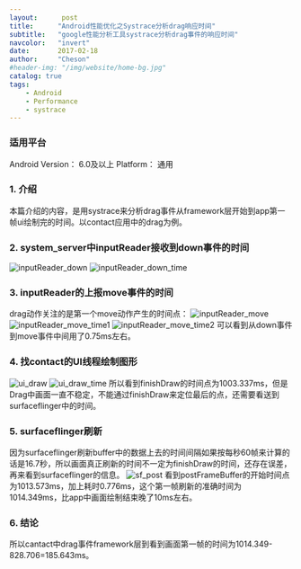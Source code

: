 ```yaml
---
layout:      post
title:      "Android性能优化之Systrace分析drag响应时间"
subtitle:   "google性能分析工具systrace分析drag事件的响应时间"
navcolor:   "invert"
date:       2017-02-18
author:     "Cheson"
#header-img: "/img/website/home-bg.jpg"
catalog: true
tags:
    - Android
    - Performance
    - systrace
---
```


### 适用平台

Android Version： 6.0及以上
Platform： 通用

### 1. 介绍

本篇介绍的内容，是用systrace来分析drag事件从framework层开始到app第一帧ui绘制完的时间。以contact应用中的drag为例。

### 2. system_server中inputReader接收到down事件的时间

![inputReader_down](https:chendongqi.github.io/blog/img/2017-02-18-systrace_drag_time/inputReader_down.png)
![inputReader_down_time](https:chendongqi.github.io/blog/img/2017-02-18-systrace_drag_time/inputReader_down_time.png)

### 3. inputReader的上报move事件的时间

drag动作关注的是第一个move动作产生的时间点：
![inputReader_move](https:chendongqi.github.io/blog/img/2017-02-18-systrace_drag_time/inputReader_move.png)
![inputReader_move_time1](https:chendongqi.github.io/blog/img/2017-02-18-systrace_drag_time/inputReader_move_time1.png)
![inputReader_move_time2](https:chendongqi.github.io/blog/img/2017-02-18-systrace_drag_time/inputReader_move_time2.png)
可以看到从down事件到move事件中间用了0.75ms左右。

### 4. 找contact的UI线程绘制图形

![ui_draw](https:chendongqi.github.io/blog/img/2017-02-18-systrace_drag_time/ui_draw.png)
![ui_draw_time](https:chendongqi.github.io/blog/img/2017-02-18-systrace_drag_time/ui_draw_time.png)
所以看到finishDraw的时间点为1003.337ms，但是Drag中画面一直不稳定，不能通过finishDraw来定位最后的点，还需要看送到surfaceflinger中的时间。

### 5. surfaceflinger刷新

因为surfaceflinger刷新buffer中的数据上去的时间间隔如果按每秒60帧来计算的话是16.7秒，所以画面真正刷新的时间不一定为finishDraw的时间，还存在误差，再来看到surfaceflinger的信息。
![sf_post](https:chendongqi.github.io/blog/img/2017-02-18-systrace_drag_time/sf_post.png)
看到postFrameBuffer的开始时间点为1013.573ms，加上耗时0.776ms，这个第一帧刷新的准确时间为1014.349ms，比app中画面绘制结束晚了10ms左右。

### 6. 结论

所以cantact中drag事件framework层到看到画面第一帧的时间为1014.349-828.706=185.643ms。 
